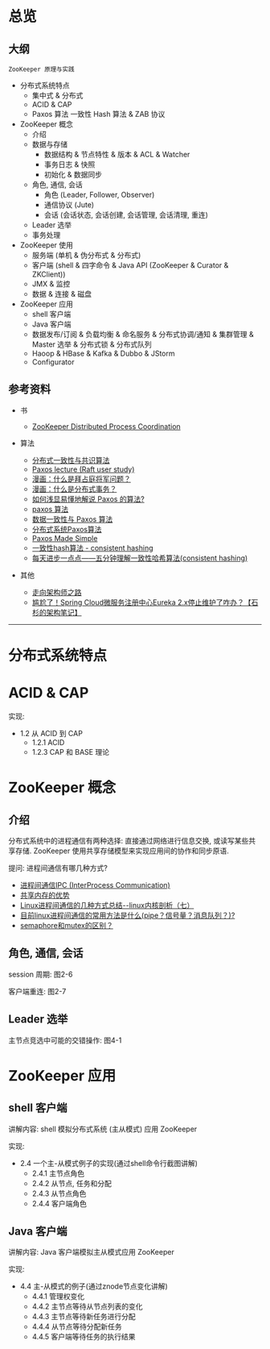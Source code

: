 
# 总览

## 大纲

`ZooKeeper 原理与实践`

- 分布式系统特点
  - 集中式 & 分布式
  - ACID & CAP
  - Paxos 算法 一致性 Hash 算法 & ZAB 协议
- ZooKeeper 概念
  - 介绍
  - 数据与存储
    - 数据结构 & 节点特性 & 版本 & ACL & Watcher
    - 事务日志 & 快照
    - 初始化 & 数据同步
  - 角色, 通信, 会话
    - 角色 (Leader, Follower, Observer)
    - 通信协议 (Jute)
    - 会话 (会话状态, 会话创建, 会话管理, 会话清理, 重连)
  - Leader 选举
  - 事务处理
- ZooKeeper 使用
  - 服务端 (单机 & 伪分布式 & 分布式)
  - 客户端 (shell & 四字命令 & Java API (ZooKeeper & Curator & ZKClient))
  - JMX & 监控
  - 数据 & 连接 & 磁盘
- ZooKeeper 应用
  - shell 客户端
  - Java 客户端
  - 数据发布/订阅 & 负载均衡 & 命名服务 & 分布式协调/通知 & 集群管理 & Master 选举 & 分布式锁 & 分布式队列
  - Haoop & HBase & Kafka & Dubbo & JStorm
  - Configurator

## 参考资料

- 书
  - [ZooKeeper Distributed Process Coordination](https://t.hao0.me/files/zookeeper.pdf)

- 算法
  - [分布式一致性与共识算法](https://draveness.me/consensus)
  - [Paxos lecture (Raft user study)](https://www.youtube.com/watch?v=JEpsBg0AO6o)
  - [漫画：什么是拜占庭将军问题？](https://blog.csdn.net/bjweimengshu/article/details/80222416)
  - [漫画：什么是分布式事务？](https://blog.csdn.net/bjweimengshu/article/details/79607522)
  - [如何浅显易懂地解说 Paxos 的算法?](https://www.zhihu.com/question/19787937)
  - [paxos 算法](https://www.processon.com/view/59c2295ae4b0bc4fef8a436d)
  - [数据一致性与 Paxos 算法](https://my.oschina.net/fileoptions/blog/1825760)
  - [分布式系统Paxos算法](https://www.jdon.com/artichect/paxos.html)
  - [Paxos Made Simple](https://www.microsoft.com/en-us/research/publication/paxos-made-simple/)
  - [一致性hash算法 - consistent hashing](https://blog.csdn.net/sparkliang/article/details/5279393)
  - [每天进步一点点——五分钟理解一致性哈希算法(consistent hashing)](https://blog.csdn.net/cywosp/article/details/23397179)

- 其他
  - [走向架构师之路](https://blog.csdn.net/cutesource/article/list/5)
  - [尴尬了！Spring Cloud微服务注册中心Eureka 2.x停止维护了咋办？【石杉的架构笔记】](https://juejin.im/post/5c7431f2f265da2db0739755)


---

# 分布式系统特点

# ACID & CAP

实现:
- 1.2 从 ACID 到 CAP
  - 1.2.1 ACID
  - 1.2.3 CAP 和 BASE 理论

# ZooKeeper 概念

## 介绍

分布式系统中的进程通信有两种选择: 直接通过网络进行信息交换, 或读写某些共享存储. ZooKeeper 使用共享存储模型来实现应用间的协作和同步原语.

提问: 进程间通信有哪几种方式?
- [进程间通信IPC (InterProcess Communication)](https://www.jianshu.com/p/c1015f5ffa74)
- [共享内存的优势](http://www.cnblogs.com/linuxbug/p/4882776.html)
- [Linux进程间通信的几种方式总结--linux内核剖析（七）](https://blog.csdn.net/gatieme/article/details/50908749)
- [目前linux进程间通信的常用方法是什么(pipe？信号量？消息队列？)?](https://www.zhihu.com/question/23995948)
- [semaphore和mutex的区别？](https://www.zhihu.com/question/47704079)

## 角色, 通信, 会话

session 周期: 图2-6

客户端重连: 图2-7

## Leader 选举

主节点竞选中可能的交错操作: 图4-1

# ZooKeeper 应用

## shell 客户端

讲解内容: shell 模拟分布式系统 (主从模式) 应用 ZooKeeper

实现:
- 2.4 一个主-从模式例子的实现(通过shell命令行截图讲解)
  - 2.4.1 主节点角色
  - 2.4.2 从节点, 任务和分配
  - 2.4.3 从节点角色
  - 2.4.4 客户端角色

## Java 客户端

讲解内容: Java 客户端模拟主从模式应用 ZooKeeper

实现:
- 4.4 主-从模式的例子(通过znode节点变化讲解)
  - 4.4.1 管理权变化
  - 4.4.2 主节点等待从节点列表的变化
  - 4.4.3 主节点等待新任务进行分配
  - 4.4.4 从节点等待分配新任务
  - 4.4.5 客户端等待任务的执行结果

